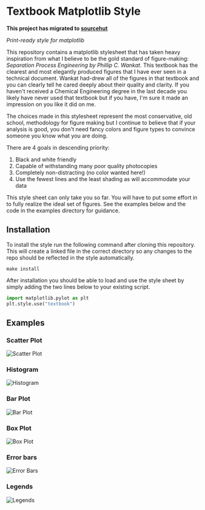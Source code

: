 # Textbook Matplotlib Style

**This project has migrated to [sourcehut](https://git.sr.ht/~swf/textbook-mpl)**

*Print-ready style for matplotlib*

This repository contains a matplotlib stylesheet that has taken heavy inspiration from what I believe to be the gold standard of figure-making: *Separation Process Engineering by Phillip C. Wankat*. This textbook has the clearest and most elegantly produced figures that I have ever seen in a technical document. Wankat had-drew all of the figures in that textbook and you can clearly tell he cared deeply about their quality and clarity. If you haven't received a Chemical Engineering degree in the last decade you likely have never used that textbook but if you have, I'm sure it made an impression on you like it did on me.

The choices made in this stylesheet represent the most conservative, old school, methodology for figure making but I continue to believe that if your analysis is good, you don't need fancy colors and figure types to convince someone you know what you are doing.

There are 4 goals in descending priority:

1. Black and white friendly
2. Capable of withstanding many poor quality photocopies
3. Completely non-distracting (no color wanted here!)
4. Use the fewest lines and the least shading as will accommodate your data

This style sheet can only take you so far. You will have to put some effort in to fully realize the ideal set of figures. See the examples below and the code in the examples directory for guidance.

## Installation

To install the style run the following command after cloning this repository. This will create a linked file in the correct directory so any changes to the repo should be reflected in the style automatically.

`make install`

After installation you should be able to load and use the style sheet by simply adding the two lines below to your existing script.

```python
import matplotlib.pylot as plt
plt.style.use("textbook")
```

## Examples
### Scatter Plot

![Scatter Plot](examples/exports/scatter.svg)

### Histogram

![Histogram](examples/exports/hist.svg)

### Bar Plot

![Bar Plot](examples/exports/bar.svg)

### Box Plot

![Box Plot](examples/exports/boxplot.svg)

### Error bars

![Error Bars](examples/exports/errorbars.svg)

### Legends

![Legends](examples/exports/legends.svg)
